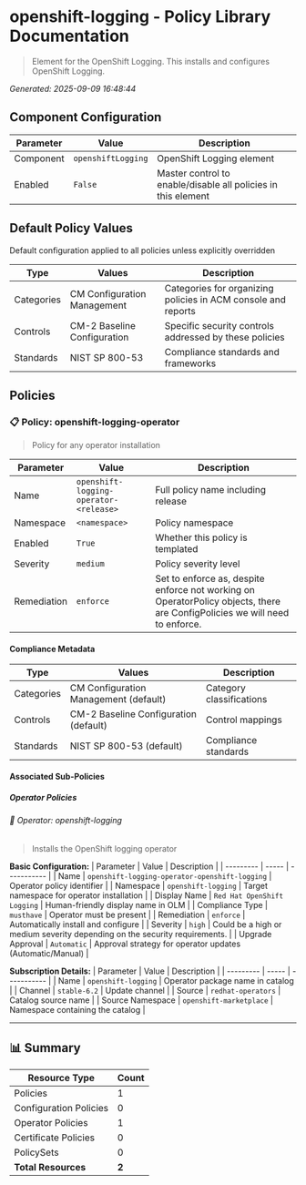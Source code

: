 # openshift-logging - Policy Library Documentation

> Element for the OpenShift Logging. This installs and configures OpenShift Logging.

*Generated: 2025-09-09 16:48:44*

## Component Configuration

| Parameter | Value | Description |
| --------- | ----- | ----------- |
| Component | `openshiftLogging` | OpenShift Logging element |
| Enabled | `False` | Master control to enable/disable all policies in this element |

## Default Policy Values

Default configuration applied to all policies unless explicitly overridden

| Type | Values | Description |
| ---- | ------ | ----------- |
| Categories | CM Configuration Management | Categories for organizing policies in ACM console and reports |
| Controls | CM-2 Baseline Configuration | Specific security controls addressed by these policies |
| Standards | NIST SP 800-53 | Compliance standards and frameworks |

## Policies

### 📋 Policy: openshift-logging-operator
> Policy for any operator installation

| Parameter | Value | Description |
| --------- | ----- | ----------- |
| Name | `openshift-logging-operator-<release>` | Full policy name including release |
| Namespace | `<namespace>` | Policy namespace |
| Enabled | `True` | Whether this policy is templated |
| Severity | `medium` | Policy severity level |
| Remediation | `enforce` | Set to enforce as, despite enforce not working on OperatorPolicy objects, there are ConfigPolicies we will need to enforce. |

#### Compliance Metadata
| Type | Values | Description |
| ---- | ------ | ----------- |
| Categories | CM Configuration Management (default) | Category classifications |
| Controls | CM-2 Baseline Configuration (default) | Control mappings |
| Standards | NIST SP 800-53 (default) | Compliance standards |

#### Associated Sub-Policies

##### Operator Policies

###### 🔧 Operator: openshift-logging
> Installs the OpenShift logging operator

**Basic Configuration:**
| Parameter | Value | Description |
| --------- | ----- | ----------- |
| Name | `openshift-logging-operator-openshift-logging` | Operator policy identifier |
| Namespace | `openshift-logging` | Target namespace for operator installation |
| Display Name | `Red Hat OpenShift Logging` | Human-friendly display name in OLM |
| Compliance Type | `musthave` | Operator must be present |
| Remediation | `enforce` | Automatically install and configure |
| Severity | `high` | Could be a high or medium severity depending on the security requirements. |
| Upgrade Approval | `Automatic` | Approval strategy for operator updates (Automatic/Manual) |

**Subscription Details:**
| Parameter | Value | Description |
| --------- | ----- | ----------- |
| Name | `openshift-logging` | Operator package name in catalog |
| Channel | `stable-6.2` | Update channel |
| Source | `redhat-operators` | Catalog source name |
| Source Namespace | `openshift-marketplace` | Namespace containing the catalog |


---

## 📊 Summary

| Resource Type | Count |
| ------------- | ----- |
| Policies | 1 |
| Configuration Policies | 0 |
| Operator Policies | 1 |
| Certificate Policies | 0 |
| PolicySets | 0 |
| **Total Resources** | **2** |